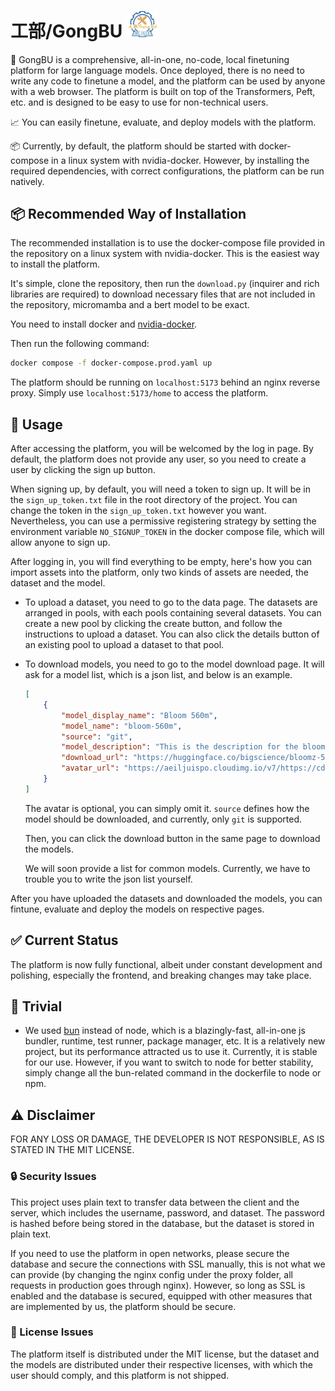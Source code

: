 # 工部/GongBU <img src="https://github.com/Bolin97/GongBU/blob/main/frontend/static/logo_new.jpg" alt="logo" width="50"/>


🚀 GongBU is a comprehensive, all-in-one, no-code, local finetuning platform for large language models. Once deployed, there is no need to write any code to finetune a model, and the platform can be used by anyone with a web browser. The platform is built on top of the Transformers, Peft, etc. and is designed to be easy to use for non-technical users.

📈 You can easily finetune, evaluate, and deploy models with the platform. 

📦 Currently, by default, the platform should be started with docker-compose in a linux system with nvidia-docker. However, by installing the required dependencies, with correct configurations, the platform can be run natively.

## 📦 Recommended Way of Installation

The recommended installation is to use the docker-compose file provided in the repository on a linux system with nvidia-docker. This is the easiest way to install the platform.

It's simple, clone the repository, then run the `download.py` (inquirer and rich libraries are required) to download necessary files that are not included in the repository, micromamba and a bert model to be exact.

You need to install docker and [nvidia-docker](https://github.com/NVIDIA/nvidia-container-toolkit).

Then run the following command:

```bash
docker compose -f docker-compose.prod.yaml up
```

The platform should be running on `localhost:5173` behind an nginx reverse proxy. Simply use `localhost:5173/home` to access the platform.

## 🔧 Usage

After accessing the platform, you will be welcomed by the log in page. By default, the platform does not provide any user, so you need to create a user by clicking the sign up button.

When signing up, by default, you will need a token to sign up. It will be in the `sign_up_token.txt` file in the root directory of the project. You can change the token in the `sign_up_token.txt` however you want. Nevertheless, you can use a permissive registering strategy by setting the environment variable `NO_SIGNUP_TOKEN` in the docker compose file, which will allow anyone to sign up.

After logging in, you will find everything to be empty, here's how you can import assets into the platform, only two kinds of assets are needed, the dataset and the model.

- To upload a dataset, you need to go to the data page. The datasets are arranged in pools, with each pools containing several datasets. You can create a new pool by clicking the create button, and follow the instructions to upload a dataset. You can also click the details button of an existing pool to upload a dataset to that pool.

- To download models, you need to go to the model download page. It will ask for a model list, which is a json list, and below is an example.

    ```json
    [
        {
            "model_display_name": "Bloom 560m",
            "model_name": "bloom-560m",
            "source": "git",
            "model_description": "This is the description for the bloom-560m model",
            "download_url": "https://huggingface.co/bigscience/bloomz-560m",
            "avatar_url": "https://aeiljuispo.cloudimg.io/v7/https://cdn-uploads.huggingface.co/production/uploads/1634806038075-5df7e9e5da6d0311fd3d53f9.png?w=200&h=200&f=face"
        }
    ]
    ```

    The avatar is optional, you can simply omit it. `source` defines how the model should be downloaded, and currently, only `git` is supported.

    Then, you can click the download button in the same page to download the models.

    We will soon provide a list for common models. Currently, we have to trouble you to write the json list yourself.

After you have uploaded the datasets and downloaded the models, you can fintune, evaluate and deploy the models on respective pages.

## ✅ Current Status

The platform is now fully functional, albeit under constant development and polishing, especially the frontend, and breaking changes may take place.

## 🧾 Trivial

- We used [bun](https://bun.sh) instead of node, which is a blazingly-fast, all-in-one js bundler, runtime, test runner, package manager, etc. It is a relatively new project, but its performance attracted us to use it. Currently, it is stable for our use. However, if you want to switch to node for better stability, simply change all the bun-related command in the dockerfile to node or npm.

## ⚠️ Disclaimer

FOR ANY LOSS OR DAMAGE, THE DEVELOPER IS NOT RESPONSIBLE, AS IS STATED IN THE MIT LICENSE.

### 🔒 Security Issues

This project uses plain text to transfer data between the client and the server, which includes the username, password, and dataset. The password is hashed before being stored in the database, but the dataset is stored in plain text.

If you need to use the platform in open networks, please secure the database and secure the connections with SSL manually, this is not what we can provide (by changing the nginx config under the proxy folder, all requests in production goes through nginx). However, so long as SSL is enabled and the database is secured, equipped with other measures that are implemented by us, the platform should be secure.

### 📜 License Issues

The platform itself is distributed under the MIT license, but the dataset and the models are distributed under their respective licenses, with which the user should comply, and this platform is not shipped.
